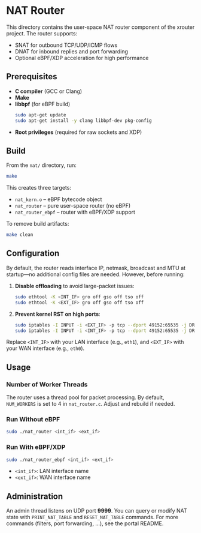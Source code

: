 # NAT Router

This directory contains the user-space NAT router component of the xrouter project. The router supports:
- SNAT for outbound TCP/UDP/ICMP flows
- DNAT for inbound replies and port forwarding
- Optional eBPF/XDP acceleration for high performance

## Prerequisites

- **C compiler** (GCC or Clang)  
- **Make**  
- **libbpf** (for eBPF build)  
  ```bash
  sudo apt-get update
  sudo apt-get install -y clang libbpf-dev pkg-config
  ```
- **Root privileges** (required for raw sockets and XDP)

## Build

From the `nat/` directory, run:

```bash
make
```

This creates three targets:
- `nat_kern.o`       – eBPF bytecode object  
- `nat_router`       – pure user-space router (no eBPF)  
- `nat_router_ebpf`  – router with eBPF/XDP support  

To remove build artifacts:

```bash
make clean
```

## Configuration

By default, the router reads interface IP, netmask, broadcast and MTU at startup—no additional config files are needed. However, before running:

1. **Disable offloading** to avoid large-packet issues:
   ```bash
   sudo ethtool -K <INT_IF> gro off gso off tso off
   sudo ethtool -K <EXT_IF> gro off gso off tso off
   ```

2. **Prevent kernel RST on high ports**:
   ```bash
   sudo iptables -I INPUT -i <EXT_IF> -p tcp --dport 49152:65535 -j DROP
   sudo iptables -I INPUT -i <INT_IF> -p tcp --dport 49152:65535 -j DROP
   ```

Replace `<INT_IF>` with your LAN interface (e.g., `eth1`), and `<EXT_IF>` with your WAN interface (e.g., `eth0`).

## Usage

### Number of Worker Threads

The router uses a thread pool for packet processing. By default, `NUM_WORKERS` is set to 4 in `nat_router.c`. Adjust and rebuild if needed.

### Run Without eBPF

```bash
sudo ./nat_router <int_if> <ext_if>
```

### Run With eBPF/XDP

```bash
sudo ./nat_router_ebpf <int_if> <ext_if>
```

- `<int_if>`: LAN interface name  
- `<ext_if>`: WAN interface name  

## Administration

An admin thread listens on UDP port **9999**. You can query or modify NAT state with `PRINT_NAT_TABLE` and `RESET_NAT_TABLE` commands. For more commands (filters, port forwarding, ...), see the portal README.


